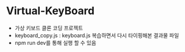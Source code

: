 # Virtual-KeyBoard

- 가상 키보드 클론 코딩 프로젝트
- keyboard_copy.js : keyboard.js 복습하면서 다시 타이핑해본 결과물 파일
- npm run dev를 통해 실행 할 수 있음
